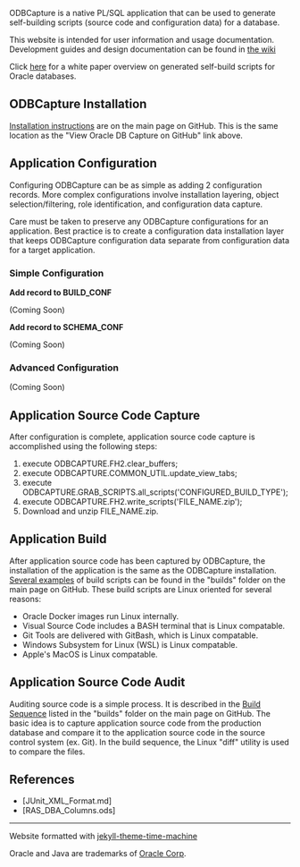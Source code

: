 
ODBCapture is a native PL/SQL application that can be used to generate self-building scripts (source code and configuration data) for a database.

This website is intended for user information and usage documentation.  Development guides and design documentation can be found in [the wiki](https://github.com/DDieterich/ODBCapture/wiki)

Click [here](Generated-Self-Build.md) for a white paper overview on generated self-build scripts for Oracle databases.

## ODBCapture Installation

[Installation instructions](https://github.com/DDieterich/ODBCapture?tab=readme-ov-file#main-odbcapture-installation) are on the main page on GitHub.  This is the same location as the "View Oracle DB Capture on GitHub" link above.


## Application Configuration

Configuring ODBCapture can be as simple as adding 2 configuration records.  More complex configurations involve installation layering, object selection/filtering, role identification, and configuration data capture.

Care must be taken to preserve any ODBCapture configurations for an application.  Best practice is to create a configuration data installation layer that keeps ODBCapture configuration data separate from configuration data for a target application.


### Simple Configuration

**Add record to BUILD_CONF**

(Coming Soon)

**Add record to SCHEMA_CONF**

(Coming Soon)


### Advanced Configuration

(Coming Soon)


## Application Source Code Capture

After configuration is complete, application source code capture is accomplished using the following steps:
1. execute ODBCAPTURE.FH2.clear_buffers;
2. execute ODBCAPTURE.COMMON_UTIL.update_view_tabs;
3. execute ODBCAPTURE.GRAB_SCRIPTS.all_scripts('CONFIGURED_BUILD_TYPE');
4. execute ODBCAPTURE.FH2.write_scripts('FILE_NAME.zip');
5. Download and unzip FILE_NAME.zip.


## Application Build

After application source code has been captured by ODBCapture, the installation of the application is the same as the ODBCapture installation.  [Several examples](https://github.com/DDieterich/ODBCapture/tree/main/builds#build-sequence) of build scripts can be found in the "builds" folder on the main page on GitHub.  These build scripts are Linux oriented for several reasons:
* Oracle Docker images run Linux internally.
* Visual Source Code includes a BASH terminal that is Linux compatable.
* Git Tools are delivered with GitBash, which is Linux compatable.
* Windows Subsystem for Linux (WSL) is Linux compatable.
* Apple's MacOS is Linux compatable.


## Application Source Code Audit

Auditing source code is a simple process.  It is described in the [Build Sequence](https://github.com/DDieterich/ODBCapture/tree/main/builds#build-sequence) listed in the "builds" folder on the main page on GitHub.  The basic idea is to capture application source code from the production database and compare it to the application source code in the source control system (ex. Git).  In the build sequence, the Linux "diff" utility is used to compare the files.


## References

* [JUnit_XML_Format.md]
* [RAS_DBA_Columns.ods]


---
Website formatted with [jekyll-theme-time-machine](https://github.com/pages-themes/time-machine)

Oracle and Java are trademarks of [Oracle Corp](https://www.oracle.com/).
